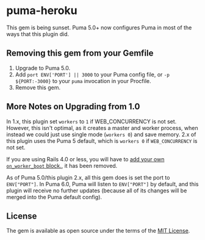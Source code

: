 # puma-heroku

This gem is being sunset. Puma 5.0+ now configures Puma in most of the ways that this plugin did.

## Removing this gem from your Gemfile 

1. Upgrade to Puma 5.0.
2. Add `port ENV['PORT'] || 3000` to your Puma config file, or `-p ${PORT:-3000}` to your `puma` invocation in your Procfile.
3. Remove this gem.

## More Notes on Upgrading from 1.0

In 1.x, this plugin set `workers` to `1` if WEB_CONCURRENCY is not set. However, this isn't optimal, as it creates a master and worker process, when instead we could just use single mode (`workers 0`) and save memory. 2.x of this plugin uses the Puma 5 default, which is `workers 0` if `WEB_CONCURRENCY` is not set.

If you are using Rails 4.0 or less, you will have to [add your own `on_worker_boot` block.](https://devcenter.heroku.com/articles/deploying-rails-applications-with-the-puma-web-server#on-worker-boot), it has been removed.

As of Puma 5.0/this plugin 2.x, all this gem does is set the port to `ENV["PORT"]`. In Puma 6.0, Puma will listen to `ENV["PORT"]` by default, and this plugin will receive no further updates (because all of its changes will be merged into the Puma default config).

## License

The gem is available as open source under the terms of the [MIT License](http://opensource.org/licenses/MIT).
